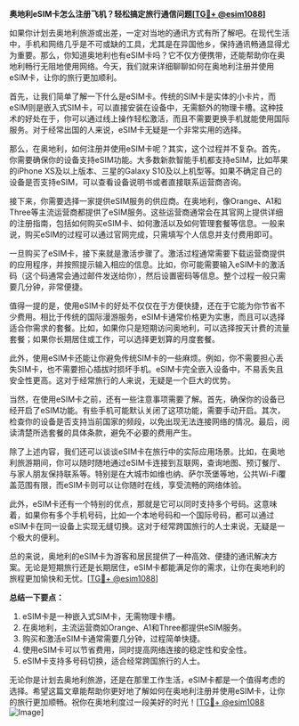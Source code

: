 **奥地利eSIM卡怎么注册飞机？轻松搞定旅行通信问题[[TG💪+ @esim1088](https://t.me/s/esim1088)]**

如果你计划去奥地利旅游或出差，一定对当地的通讯方式有所了解吧。在现代生活中，手机和网络几乎是不可或缺的工具，尤其是在异国他乡，保持通讯畅通显得尤为重要。那么，你知道奥地利也有eSIM卡吗？它不仅方便携带，还能帮助你在奥地利畅行无阻地使用网络。今天，我们就来详细聊聊如何在奥地利注册并使用eSIM卡，让你的旅行更加顺利。

首先，让我们简单了解一下什么是eSIM卡。传统的SIM卡是实体的小卡片，而eSIM则是嵌入式SIM卡，可以直接安装在设备中，无需额外的物理卡槽。这种技术的好处在于，你可以通过线上操作轻松激活，而且不需要更换手机就能使用国际服务。对于经常出国的人来说，eSIM卡无疑是一个非常实用的选择。

那么，在奥地利，如何注册并使用eSIM卡呢？其实，这个过程并不复杂。首先，你需要确保你的设备支持eSIM功能。大多数新款智能手机都支持eSIM，比如苹果的iPhone XS及以上版本、三星的Galaxy S10及以上机型等。如果不确定自己的设备是否支持eSIM，可以查看设备说明书或者直接联系运营商咨询。

接下来，你需要选择一家提供eSIM服务的供应商。在奥地利，像Orange、A1和Three等主流运营商都提供了eSIM服务。这些运营商通常会在其官网上提供详细的注册指南，包括如何购买eSIM卡、如何激活以及如何管理套餐等信息。一般来说，购买eSIM的过程可以通过官网完成，只需填写个人信息并支付费用即可。

一旦购买了eSIM卡，接下来就是激活步骤了。激活过程通常需要下载运营商提供的应用程序，并按照提示输入相应的信息。比如，你可能需要输入eSIM卡的激活码（这个码通常会通过邮件发送给你），然后设置密码等信息。整个过程一般只需要几分钟，非常便捷。

值得一提的是，使用eSIM卡的好处不仅仅在于方便快捷，还在于它能为你节省不少费用。相比于传统的国际漫游服务，eSIM卡通常价格更为实惠，而且可以选择适合你需求的套餐。比如，如果你只是短期访问奥地利，可以选择按天计费的流量套餐；如果你长期居住或工作，可以选择更划算的月度套餐。

此外，使用eSIM卡还能让你避免传统SIM卡的一些麻烦。例如，你不需要担心丢失SIM卡，也不需要担心插拔时损坏手机。eSIM卡完全嵌入设备中，不易丢失且安全性更高。这对于经常旅行的人来说，无疑是一个巨大的优势。

当然，在使用eSIM卡之前，还有一些注意事项需要了解。首先，确保你的设备已经开启了eSIM功能。有些手机可能默认关闭了这项功能，需要手动开启。其次，检查你的设备是否支持当前国家的频段，以免出现无法连接网络的情况。最后，阅读清楚所选套餐的具体条款，避免不必要的费用产生。

除了上述内容，我们还可以谈谈eSIM卡在旅行中的实际应用场景。比如，在奥地利旅游期间，你可以随时随地通过eSIM卡连接到互联网，查询地图、预订餐厅、与家人朋友保持联系等。特别是在大城市如维也纳、萨尔茨堡等地，公共Wi-Fi覆盖范围有限，而eSIM卡则可以让你随时在线，享受流畅的网络体验。

此外，eSIM卡还有一个特别的优点，那就是它可以同时支持多个号码。这意味着，如果你有多个手机号码，比如一个本地号码和一个国际号码，都可以通过eSIM卡在同一设备上实现无缝切换。这对于经常跨国旅行的人士来说，无疑是一个极大的便利。

总的来说，奥地利的eSIM卡为游客和居民提供了一种高效、便捷的通讯解决方案。无论是短期旅行还是长期居住，eSIM卡都能满足你的需求，让你在奥地利的旅程更加愉快和无忧。[[TG💪+ @esim1088](https://t.me/s/esim1088)]

**总结一下要点：**
1. eSIM卡是一种嵌入式SIM卡，无需物理卡槽。
2. 在奥地利，主流运营商如Orange、A1和Three都提供eSIM服务。
3. 购买和激活eSIM卡通常需要几分钟，过程简单快捷。
4. 使用eSIM卡可以节省费用，同时提高网络连接的稳定性和安全性。
5. eSIM卡支持多号码切换，适合经常跨国旅行的人士。

无论你是计划去奥地利旅游，还是在那里工作生活，eSIM卡都是一个值得考虑的选择。希望这篇文章能帮助你更好地了解如何在奥地利注册并使用eSIM卡，让你的旅行更加顺畅。祝你在奥地利度过一段美好的时光！[[TG💪+ @esim1088](https://t.me/s/esim1088) ![Image](https://i.postimg.cc/4NQfJmqS/Snipaste-2025-05-13-00-14-12.png)]